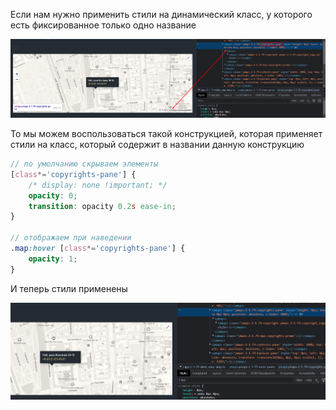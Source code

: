 
Если нам нужно применить стили на динамический класс, у которого есть фиксированное только одно название

![](_png/ce0b769bf6aa8b6e4a716e484506b8f7.png)

То мы можем воспользоваться такой конструкцией, которая применяет стили на класс, который содержит в названии данную конструкцию

```SCSS
// по умолчанию скрываем элементы
[class*='copyrights-pane'] {
	/* display: none !important; */
	opacity: 0;
	transition: opacity 0.2s ease-in;
}

// отображаем при наведении
.map:hover [class*='copyrights-pane'] {
	opacity: 1;
}
```

И теперь стили применены

![](_png/d28e08b71628955262eb0d5ef14a3975.png)

